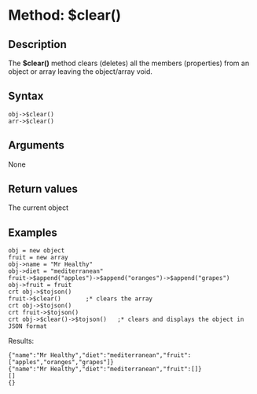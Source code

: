 # Method: $clear()

<PageHeader />

## Description

The **$clear()** method clears (deletes) all the members (properties) from an object or array leaving the object/array void.

## Syntax

```
obj->$clear()
arr->$clear()
```

## Arguments

None

## Return values

The current object

## Examples

```
obj = new object
fruit = new array
obj->name = "Mr Healthy"
obj->diet = "mediterranean"
fruit->$append("apples")->$append("oranges")->$append("grapes")
obj->fruit = fruit
crt obj->$tojson()
fruit->$clear()       ;* clears the array
crt obj->$tojson()
crt fruit->$tojson()
crt obj->$clear()->$tojson()   ;* clears and displays the object in JSON format
```

Results:

```
{"name":"Mr Healthy","diet":"mediterranean","fruit":["apples","oranges","grapes"]}
{"name":"Mr Healthy","diet":"mediterranean","fruit":[]}
[]
{}
```
